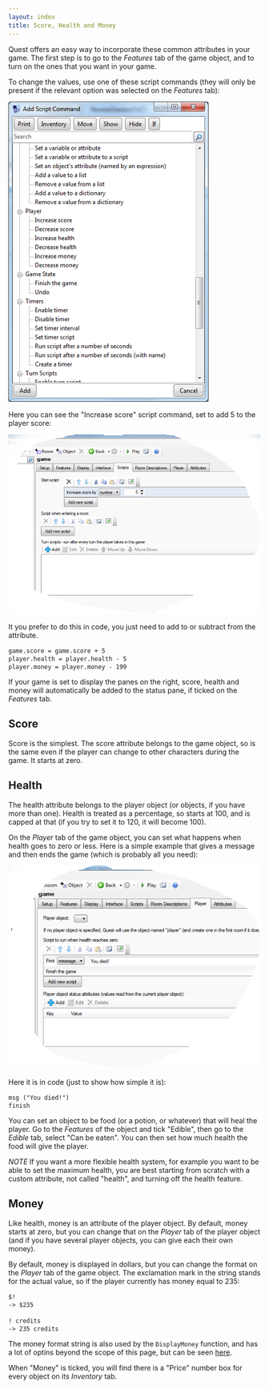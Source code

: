 ```yaml
---
layout: index
title: Score, Health and Money
---
```



Quest offers an easy way to incorporate these common attributes in your game. The first step is to go to the _Features_ tab of the game object, and to turn on the ones that you want in your game.

To change the values, use one of these script commands (they will only be present if the relevant option was selected on the _Features_ tab): 

![](increase_decrease.png "increase_decrease.png")

Here you can see the "Increase score" script command, set to add 5 to the player score:

![](increase.png "increase.png")

It you prefer to do this in code, you just need to add to or subtract from the attribute.

```
game.score = game.score + 5
player.health = player.health - 5
player.money = player.money - 199
```

If your game is set to display the panes on the right, score, health and money will automatically be added to the status pane, if ticked on the _Features_ tab.


Score
-----

Score is the simplest. The score attribute belongs to the game object, so is the same even if the player can change to other characters during the game. It starts at zero.


Health
------

The health attribute belongs to the player object (or objects, if you have more than one). Health is treated as a percentage, so starts at 100, and is capped at that (if you try to set it to 120, it will become 100).

On the _Player_ tab of the game object, you can set what happens when health goes to zero or less. Here is a simple example that gives a message and then ends the game (which is probably all you need):

![](you_died.png "you_died.png")

Here it is in code (just to show how simple it is):

```
msg ("You died!")
finish
```

You can set an object to be food (or a potion, or whatever) that will heal the player. Go to the _Features_ of the object and tick "Edible", then go to the _Edible_ tab, select "Can be eaten". You can then set how much health the food will give the player.


_NOTE_ If you want a more flexible health system, for example you want to be able to set the maximum health, you are best starting from scratch with a custom attribute, not called "health", and turning off the health feature.


Money
-----

Like health, money is an attribute of the player object. By default, money starts at zero, but you can change that on the _Player_ tab of the player object (and if you have several player objects, you can give each their own money).

By default, money is displayed in dollars, but you can change the format on the _Player_ tab of the game object. The exclamation mark in the string stands for the actual value, so if the player currently has money equal to 235:

```
$!
-> $235

! credits
-> 235 credits
```

The money format string is also used by the `DisplayMoney` function, and has a lot of optins beyond the scope of this page, but can be seen [here](functions/string/displaymoney.html).

When "Money" is ticked, you will find there is a "Price" number box for every object on its _Inventory_ tab.
